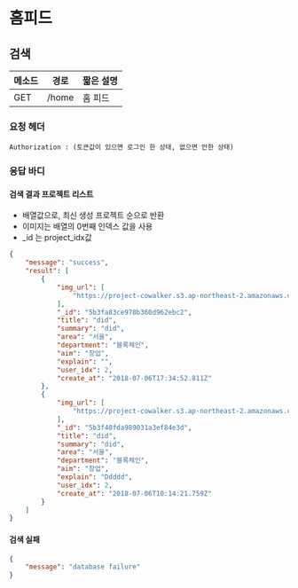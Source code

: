# 홈피드
## 검색

메소드  | 경로   | 짧은 설명
---- | ---- | --------------
GET | /home | 홈 피드 

### 요청 헤더

```
Authorization : (토큰값이 있으면 로그인 한 상태, 없으면 안한 상태)
```

### 응답 바디

#### 검색 결과 프로젝트 리스트

- 배열값으로, 최신 생성 프로젝트 순으로 반환
- 이미지는 배열의 0번째 인덱스 값을 사용
- _id 는 project_idx값

```json
{
    "message": "success",
    "result": [
        {
            "img_url": [
                "https://project-cowalker.s3.ap-northeast-2.amazonaws.com/1530898490364.jpg"
            ],
            "_id": "5b3fa83ce978b360d962ebc2",
            "title": "did",
            "summary": "did",
            "area": "서울",
            "department": "블록체인",
            "aim": "창업",
            "explain": "",
            "user_idx": 2,
            "create_at": "2018-07-06T17:34:52.811Z"
        },
        {
            "img_url": [
                "https://project-cowalker.s3.ap-northeast-2.amazonaws.com/1530872050604.jpg"
            ],
            "_id": "5b3f40fda989031a3ef84e3d",
            "title": "did",
            "summary": "did",
            "area": "서울",
            "department": "블록체인",
            "aim": "창업",
            "explain": "Ddddd",
            "user_idx": 2,
            "create_at": "2018-07-06T10:14:21.759Z"
        }
    ]
}
```

#### 검색 실패

```json
{
    "message": "database failure"
}
```
